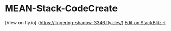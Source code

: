 # MEAN-Stack-CodeCreate
[View on fly.io] (https://lingering-shadow-3346.fly.dev/)
[Edit on StackBlitz ⚡️](https://stackblitz.com/edit/stackblitz-starters-xmrhp1)
